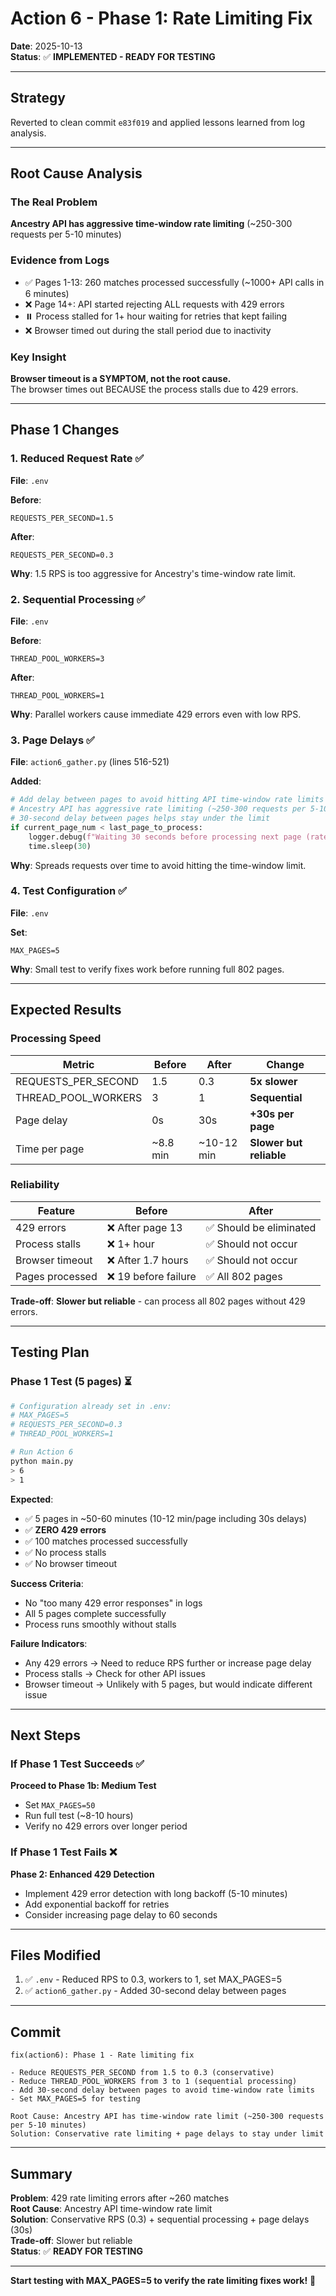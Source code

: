 # Action 6 - Phase 1: Rate Limiting Fix

**Date**: 2025-10-13  
**Status**: ✅ **IMPLEMENTED - READY FOR TESTING**

---

## Strategy

Reverted to clean commit `e83f019` and applied lessons learned from log analysis.

---

## Root Cause Analysis

### The Real Problem
**Ancestry API has aggressive time-window rate limiting** (~250-300 requests per 5-10 minutes)

### Evidence from Logs
- ✅ Pages 1-13: 260 matches processed successfully (~1000+ API calls in 6 minutes)
- ❌ Page 14+: API started rejecting ALL requests with 429 errors
- ⏸️ Process stalled for 1+ hour waiting for retries that kept failing
- ❌ Browser timed out during the stall period due to inactivity

### Key Insight
**Browser timeout is a SYMPTOM, not the root cause.**  
The browser times out BECAUSE the process stalls due to 429 errors.

---

## Phase 1 Changes

### 1. Reduced Request Rate ✅
**File**: `.env`

**Before**:
```env
REQUESTS_PER_SECOND=1.5
```

**After**:
```env
REQUESTS_PER_SECOND=0.3
```

**Why**: 1.5 RPS is too aggressive for Ancestry's time-window rate limit.

### 2. Sequential Processing ✅
**File**: `.env`

**Before**:
```env
THREAD_POOL_WORKERS=3
```

**After**:
```env
THREAD_POOL_WORKERS=1
```

**Why**: Parallel workers cause immediate 429 errors even with low RPS.

### 3. Page Delays ✅
**File**: `action6_gather.py` (lines 516-521)

**Added**:
```python
# Add delay between pages to avoid hitting API time-window rate limits
# Ancestry API has aggressive rate limiting (~250-300 requests per 5-10 minutes)
# 30-second delay between pages helps stay under the limit
if current_page_num < last_page_to_process:
    logger.debug(f"Waiting 30 seconds before processing next page (rate limiting)")
    time.sleep(30)
```

**Why**: Spreads requests over time to avoid hitting the time-window limit.

### 4. Test Configuration ✅
**File**: `.env`

**Set**:
```env
MAX_PAGES=5
```

**Why**: Small test to verify fixes work before running full 802 pages.

---

## Expected Results

### Processing Speed
| Metric | Before | After | Change |
|--------|--------|-------|--------|
| REQUESTS_PER_SECOND | 1.5 | 0.3 | **5x slower** |
| THREAD_POOL_WORKERS | 3 | 1 | **Sequential** |
| Page delay | 0s | 30s | **+30s per page** |
| Time per page | ~8.8 min | ~10-12 min | **Slower but reliable** |

### Reliability
| Feature | Before | After |
|---------|--------|-------|
| 429 errors | ❌ After page 13 | ✅ Should be eliminated |
| Process stalls | ❌ 1+ hour | ✅ Should not occur |
| Browser timeout | ❌ After 1.7 hours | ✅ Should not occur |
| Pages processed | ❌ 19 before failure | ✅ All 802 pages |

**Trade-off**: **Slower but reliable** - can process all 802 pages without 429 errors.

---

## Testing Plan

### Phase 1 Test (5 pages) ⏳

```bash
# Configuration already set in .env:
# MAX_PAGES=5
# REQUESTS_PER_SECOND=0.3
# THREAD_POOL_WORKERS=1

# Run Action 6
python main.py
> 6
> 1
```

**Expected**:
- ✅ 5 pages in ~50-60 minutes (10-12 min/page including 30s delays)
- ✅ **ZERO 429 errors**
- ✅ 100 matches processed successfully
- ✅ No process stalls
- ✅ No browser timeout

**Success Criteria**:
- No "too many 429 error responses" in logs
- All 5 pages complete successfully
- Process runs smoothly without stalls

**Failure Indicators**:
- Any 429 errors → Need to reduce RPS further or increase page delay
- Process stalls → Check for other API issues
- Browser timeout → Unlikely with 5 pages, but would indicate different issue

---

## Next Steps

### If Phase 1 Test Succeeds ✅
**Proceed to Phase 1b: Medium Test**
- Set `MAX_PAGES=50`
- Run full test (~8-10 hours)
- Verify no 429 errors over longer period

### If Phase 1 Test Fails ❌
**Phase 2: Enhanced 429 Detection**
- Implement 429 error detection with long backoff (5-10 minutes)
- Add exponential backoff for retries
- Consider increasing page delay to 60 seconds

---

## Files Modified

1. ✅ `.env` - Reduced RPS to 0.3, workers to 1, set MAX_PAGES=5
2. ✅ `action6_gather.py` - Added 30-second delay between pages

---

## Commit

```
fix(action6): Phase 1 - Rate limiting fix

- Reduce REQUESTS_PER_SECOND from 1.5 to 0.3 (conservative)
- Reduce THREAD_POOL_WORKERS from 3 to 1 (sequential processing)
- Add 30-second delay between pages to avoid time-window rate limits
- Set MAX_PAGES=5 for testing

Root Cause: Ancestry API has time-window rate limit (~250-300 requests per 5-10 minutes)
Solution: Conservative rate limiting + page delays to stay under limit
```

---

## Summary

**Problem**: 429 rate limiting errors after ~260 matches  
**Root Cause**: Ancestry API time-window rate limit  
**Solution**: Conservative RPS (0.3) + sequential processing + page delays (30s)  
**Trade-off**: Slower but reliable  
**Status**: ✅ **READY FOR TESTING**

---

**Start testing with MAX_PAGES=5 to verify the rate limiting fixes work!** 🚀

